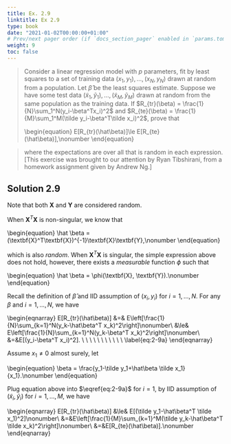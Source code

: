 ```yaml
---
title: Ex. 2.9
linktitle: Ex 2.9
type: book
date: "2021-01-02T00:00:00+01:00"
# Prev/next pager order (if `docs_section_pager` enabled in `params.toml`)
weight: 9
toc: false
---
```


> Consider a linear regression model with $p$ parameters, fit by least squares to a set of training data $(x_1, y_1), ..., (x_N, y_N)$ drawn at random from a population. Let $\hat\beta$ be the least squares estimate. Suppose we have some test data $(\tilde x_1, \tilde y_1),...,(\tilde x_M, \tilde y_M)$ drawn at random from the same population as the training data. If $R_{tr}(\beta) = \frac{1}{N}\sum_1^N(y_i-\beta^Tx_i)^2$ and $R_{te}(\beta) = \frac{1}{M}\sum_1^M(\tilde y_i-\beta^T\tilde x_i)^2$, prove that
> 
>\begin{equation}
>    E[R_{tr}(\hat\beta)]\le E[R_{te}(\hat\beta)],\nonumber
>\end{equation}

>where the expectations are over all that is random in each expression. [This exercise was brought to our attention by Ryan Tibshirani, from a homework assignment given by Andrew Ng.]

## Solution 2.9

Note that both $\textbf{X}$ and $\textbf{Y}$ are considered random.

When $\textbf{X}^T\textbf{X}$ is non-singular, we know that

\begin{equation}
    \hat \beta = (\textbf{X}^T\textbf{X})^{-1}\textbf{X}\textbf{Y},\nonumber
\end{equation}

which is also *random*. When $\textbf{X}^T\textbf{X}$ is singular, the simple expression above does not hold, however, there exists a *measurable* function $\phi$ such that

\begin{equation}
    \hat \beta = \phi(\textbf{X}, \textbf{Y}).\nonumber
\end{equation}

Recall the definition of $\hat\beta$ and IID assumption of $(x_i, y_i)$ for $i=1,...,N$. For any $\beta$ and $i=1,...,N$, we have

\begin{eqnarray}
    E[R_{tr}(\hat\beta)] &=& E\left[\frac{1}{N}\sum_{k=1}^N(y_k-\hat\beta^T x_k)^2\right]\nonumber\\
    &\le& E\left[\frac{1}{N}\sum_{k=1}^N(y_k-\beta^T x_k)^2\right]\nonumber\\
    &=&E[(y_i-\beta^T x_i)^2]. \ \ \ \ \ \ \ \ \ \ \ \label{eq:2-9a}
\end{eqnarray}

Assume $x_1\neq 0$ almost surely, let

\begin{equation}
    \beta = \frac{y_1-\tilde y_1+\hat\beta \tilde x_1}{x_1}.\nonumber
\end{equation}

Plug equation above into $\eqref{eq:2-9a}$ for $i=1$, by IID assumption of $(\tilde x_i, \tilde y_i)$ for $i=1,...,M$, we have

\begin{eqnarray}
    E[R_{tr}(\hat\beta)] &\le& E[(\tilde y_1-\hat\beta^T \tilde x_1)^2]\nonumber\\
    &=&E\left[\frac{1}{M}\sum_{k=1}^M(\tilde y_k-\hat\beta^T \tilde x_k)^2\right]\nonumber\\
    &=&E[R_{te}(\hat\beta)].\nonumber
\end{eqnarray}